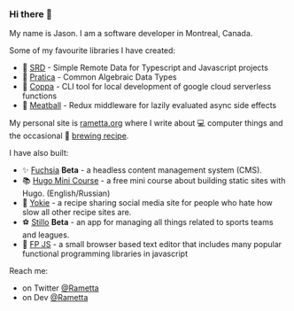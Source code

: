 ### Hi there :wave:

My name is Jason. I am a software developer in Montreal, Canada.

Some of my favourite libraries I have created:

- :rocket: [SRD](https://github.com/rametta/srd) - Simple Remote Data for Typescript and Javascript projects
- :tumbler_glass: [Pratica](https://github.com/rametta/pratica) - Common Algebraic Data Types
- :horse_racing: [Coppa](https://github.com/rametta/coppa) - CLI tool for local development of google cloud serverless functions
- :spaghetti: [Meatball](https://github.com/rametta/meatball) - Redux middleware for lazily evaluated async side effects

My personal site is [rametta.org](https://rametta.org) where I write about :computer: computer things and the occasional :beer: [brewing recipe](https://rametta.org/brews/).

I have also built:
- :sparkles: [Fuchsia](https://fuchsiacms.com) **Beta** - a headless content management system (CMS).
- :books: [Hugo Mini Course](https://hugo-mini-course.netlify.app/) - a free mini course about building static sites with Hugo. (English/Russian)
- :hamburger: [Yokie](https://yokie.app) - a recipe sharing social media site for people who hate how slow all other recipe sites are.
- :soccer: [Stillo](https://stillo.io) **Beta** - an app for managing all things related to sports teams and leagues.
- :crystal_ball: [FP JS](https://fpjs.surge.sh) - a small browser based text editor that includes many popular functional programming libraries in javascript

Reach me:
- on Twitter [@Rametta](https://twitter.com/rametta)
- on Dev [@Rametta](https://dev.to/rametta)
